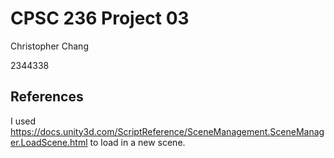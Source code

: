# CPSC 236 Project 03
Christopher Chang

2344338

## References
I used https://docs.unity3d.com/ScriptReference/SceneManagement.SceneManager.LoadScene.html to load in a new scene.
